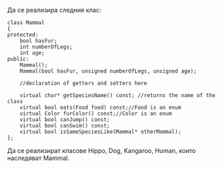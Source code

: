 Да се реализира следния клас:

	class Mammal
	{
	protected:
		bool hasFur;
		int numberOfLegs;
		int age;
	public:
		Mammal();
		Mammal(bool hasFur, unsigned numberOfLegs, unsigned age);

		//declaration of getters and setters here

		virtual char* getSpeciesName() const; //returns the name of the class
		virtual bool eats(Food food) const;//Food is an enum
		virtual Color furColor() const;//Color is an enum
		virtual bool canJump() const;
		virtual bool canSwim() const;
		virtual bool isSameSpeciesLike(Mammal* otherMammal);
	};



Да се реализират класове Hippo, Dog, Kangaroo, Human, които наследяват Mammal.
